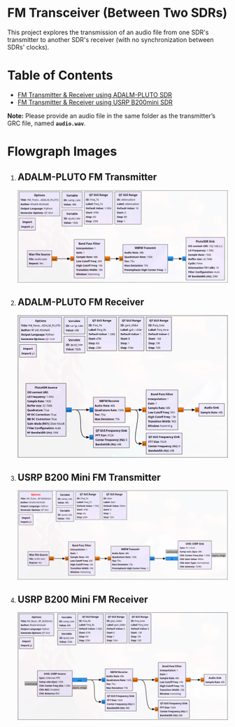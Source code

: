 # FM Transceiver (Between Two SDRs)

This project explores the transmission of an audio file from one SDR's transmitter to another SDR's receiver (with no synchronization between SDRs' clocks).

# Table of Contents
- [FM Transmitter & Receiver using ADALM-PLUTO SDR](GNU-Radio-Files_ADALM-PLUTO)  
- [FM Transmitter & Receiver using USRP B200mini SDR](GNU-Radio-Files_USRP-B200mini)  

**Note:** Please provide an audio file in the same folder as the transmitter’s GRC file, named **`audio.wav`**.  

# Flowgraph Images

1. ## ADALM-PLUTO FM Transmitter  
   ![ADALM-PLUTO FM Transmitter](Images/ADALM-PLUTO-FM-Transmitter.png)

2. ## ADALM-PLUTO FM Receiver  
   ![ADALM-PLUTO FM Receiver](Images/ADALM-PLUTO-FM-Receiver.png)

3. ## USRP B200 Mini FM Transmitter  
   ![USRP B200 Mini FM Transmitter](Images/USRP-B200mini-FM-Transmitter.png)

4. ## USRP B200 Mini FM Receiver  
   ![USRP B200 Mini FM Receiver](Images/USRP-B200mini-FM-Receiver.png)
